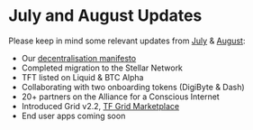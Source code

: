 # July and August Updates

Please keep in mind some relevant updates from [July](https://wiki2.threefold.io/ThreeFold%20update%20doc%20July%202020.pdf) & [August](https://wiki2.threefold.io/#/threefold_update_aug2020):

- Our [decentralisation manifesto](https://drive.google.com/viewerng/viewer?url=https://github.com/threefoldfoundation/info_foundation/raw/development/src/decentralization/manifesto/ThreeFold+Decentralization+Manifesto+v_2_0_1.pdf)
- Completed migration to the Stellar Network
- TFT listed on Liquid & BTC Alpha
- Collaborating with two onboarding tokens (DigiByte & Dash)
- 20+ partners on the Alliance for a Conscious Internet
- Introduced Grid v2.2, [TF Grid Marketplace](https://marketplace.grid.tf/marketplace/#/threebot)
- End user apps coming soon